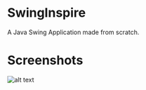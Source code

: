 # SwingInspire
A Java Swing Application made from scratch.

# Screenshots

![alt text](https://github.com/k33ptoo/SwingInspire/blob/master/images/sc.png)
